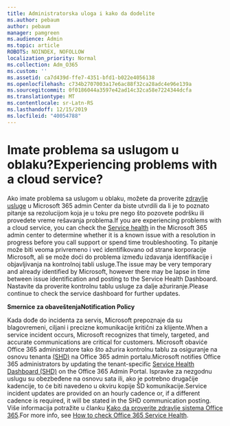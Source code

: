 ```yaml
---
title: Administratorska uloga i kako da dodelite
ms.author: pebaum
author: pebaum
manager: pamgreen
ms.audience: Admin
ms.topic: article
ROBOTS: NOINDEX, NOFOLLOW
localization_priority: Normal
ms.collection: Adm_O365
ms.custom: ''
ms.assetid: ca7d439d-ffe7-4351-bfd1-b022e4056138
ms.openlocfilehash: c734b2707003a17e6ac88f32ca28adc4e96e139a
ms.sourcegitcommit: 0f0186044a3597e42ad14c32ca58e7224344dcfa
ms.translationtype: MT
ms.contentlocale: sr-Latn-RS
ms.lasthandoff: 12/15/2019
ms.locfileid: "40054788"
---
```

# <a name="experiencing-problems-with-a-cloud-service"></a><span data-ttu-id="e6a46-102">Imate problema sa uslugom u oblaku?</span><span class="sxs-lookup"><span data-stu-id="e6a46-102">Experiencing problems with a cloud service?</span></span>

<span data-ttu-id="e6a46-103">Ako imate problema sa uslugom u oblaku, možete da proverite [zdravlje usluge](https://admin.microsoft.com/AdminPortal/Home#/servicehealth) u Microsoft 365 admin Center da biste utvrdili da li je to poznato pitanje sa rezolucijom koja je u toku pre nego što pozovete podršku ili provedete vreme rešavanja problema.</span><span class="sxs-lookup"><span data-stu-id="e6a46-103">If you are experiencing problems with a cloud service, you can check the [Service health](https://admin.microsoft.com/AdminPortal/Home#/servicehealth) in the Microsoft 365 admin center to determine whether it is a known issue with a resolution in progress before you call support or spend time troubleshooting.</span></span> <span data-ttu-id="e6a46-104">To pitanje može biti veoma privremeno i već identifikovano od strane korporacije Microsoft, ali se može doći do problema između izdavanja identifikacije i objavljivanja na kontrolnoj tabli usluge.</span><span class="sxs-lookup"><span data-stu-id="e6a46-104">The issue may be very temporary and already identified by Microsoft, however there may be lapse in time between issue identification and posting to the Service Health Dashboard.</span></span> <span data-ttu-id="e6a46-105">Nastavite da proverite kontrolnu tablu usluge za dalje ažuriranje.</span><span class="sxs-lookup"><span data-stu-id="e6a46-105">Please continue to check the service dashboard for further updates.</span></span>

<span data-ttu-id="e6a46-106">**Smernice za obaveštenja**</span><span class="sxs-lookup"><span data-stu-id="e6a46-106">**Notification Policy**</span></span>

<span data-ttu-id="e6a46-107">Kada dođe do incidenta za servis, Microsoft prepoznaje da su blagovremeni, ciljani i precizne komunikacije kritični za klijente.</span><span class="sxs-lookup"><span data-stu-id="e6a46-107">When a service incident occurs, Microsoft recognizes that timely, targeted, and accurate communications are critical for customers.</span></span> <span data-ttu-id="e6a46-108">Microsoft obaviće Office 365 administratore tako što ažurira kontrolnu tablu za osiguranje na osnovu tenanta [(SHD)](https://admin.microsoft.com/AdminPortal/Home#/servicehealth) na Office 365 admin portalu.</span><span class="sxs-lookup"><span data-stu-id="e6a46-108">Microsoft notifies Office 365 administrators by updating the tenant-specific [Service Health Dashboard (SHD)](https://admin.microsoft.com/AdminPortal/Home#/servicehealth) on the Office 365 Admin Portal.</span></span> <span data-ttu-id="e6a46-109">Ispravke za nezgodnu uslugu su obezbeđene na osnovu sata ili, ako je potrebno drugačije kadencije, to će biti navedeno u okviru kopije ŠD komunikacije.</span><span class="sxs-lookup"><span data-stu-id="e6a46-109">Service incident updates are provided on an hourly cadence or, if a different cadence is required, it will be stated in the SHD communication posting.</span></span> <span data-ttu-id="e6a46-110">Više informacija potražite u članku [Kako da proverite zdravlje sistema Office 365](https://docs.microsoft.com/office365/enterprise/view-service-health).</span><span class="sxs-lookup"><span data-stu-id="e6a46-110">For more info, see [How to check Office 365 Service Health](https://docs.microsoft.com/office365/enterprise/view-service-health).</span></span>

